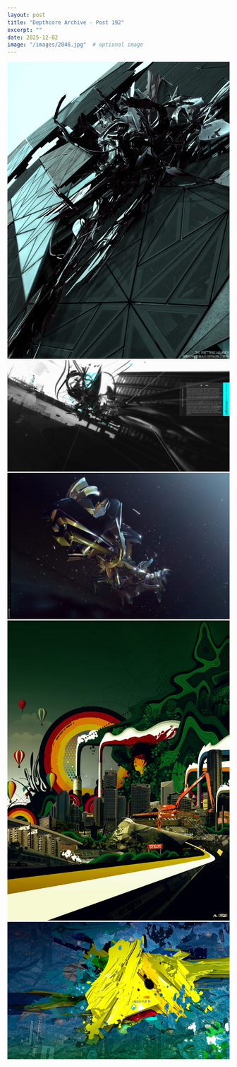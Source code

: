 ```yaml
---
layout: post
title: "Depthcore Archive - Post 192"
excerpt: ""
date: 2025-12-02
image: "/images/2848.jpg"  # optional image
---
```


<img src="/images/2848.jpg">
<img src="/images/2849.jpg" alt="2849.jpg"/>
<img src="/images/2850.jpg" alt="2850.jpg"/>
<img src="/images/2851.jpg" alt="2851.jpg"/>
<img src="/images/2852.jpg" alt="2852.jpg"/>
